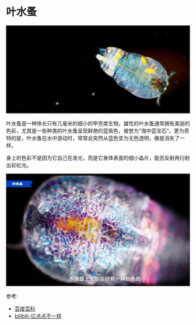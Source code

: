 # 叶水蚤

![](02.png)

叶水蚤是一种体长只有几毫米的细小的甲壳类生物。雄性的叶水蚤通常拥有美丽的色彩，尤其是一些种类的叶水蚤呈现鲜艳的蓝紫色，被誉为“海中蓝宝石”。更为奇特的是，叶水蚤在水中游动时，常常会突然从蓝色变为无色透明，像是消失了一样。

身上的色彩不是因为它自己在发光，而是它身体表面的细小晶片，能否反射再衍射出彩虹光。

![](01.png)

参考:

- [百度百科](https://baike.baidu.com/item/%E5%8F%B6%E6%B0%B4%E8%9A%A4/20627406?fr=aladdin)
- [bilibili-亿点点不一样](https://www.bilibili.com/video/BV18P4y1S7Qg/?spm_id_from=333.999.0.0&vd_source=741bff59809f9e15c309ef97c7d7c960)